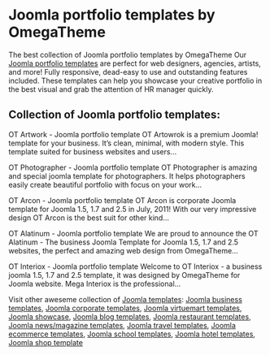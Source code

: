 # Joomla portfolio templates by OmegaTheme
The best collection of Joomla portfolio templates by OmegaTheme
Our <a href="http://www.omegatheme.com/joomla-portfolio-templates">Joomla portfolio templates</a> are perfect for web designers, agencies, artists, and more! Fully responsive, dead-easy to use and outstanding features included. These templates can help you showcase your creative portfolio in the best visual and grab the attention of HR manager quickly.

## Collection of Joomla portfolio templates:

OT Artwork - Joomla portfolio template
OT Artowrok is a premium Joomla! template for your business. It’s clean, minimal, with modern style. This template suited for business websites and users...

OT Photographer - Joomla portfolio template
OT Photographer is amazing and special joomla template for photographers. It helps photographers easily create beautiful portfolio with focus on your work...

OT Arcon - Joomla portfolio template
OT Arcon is corporate Joomla template for Joomla 1.5, 1.7 and 2.5 in July, 2011! With our very impressive design OT Arcon is the best suit for other kind...

OT Alatinum - Joomla portfolio template
We are proud to announce the OT Alatinum - The business Joomla Template for Joomla 1.5, 1.7 and 2.5 websites, the perfect and amazing web design from OmegaTheme...

OT Interiox - Joomla portfolio template
Welcome to OT Interiox - a business joomla 1.5, 1.7 and 2.5 template, it was designed by OmegaTheme for Joomla website. Mega Interiox is the professional...

Visit other aweseme collection of <a href="http://www.omegatheme.com/joomla-templates">Joomla templates</a>: <a href="http://www.omegatheme.com/joomla-business-templates">Joomla business templates</a>, <a href="http://www.omegatheme.com/joomla-corporate-templates">Joomla corporate templates</a>, <a href="http://www.omegatheme.com/joomla-virtuemart-templates">Joomla virtuemart templates</a>, <a href="http://www.omegatheme.com/joomla-showcase-templates">Joomla showcase</a>, <a href="http://www.omegatheme.com/joomla-blog-templates">Joomla blog templates</a>, <a href="http://www.omegatheme.com/joomla-restaurant-templates">Joomla restaurant templates</a>, <a href="http://www.omegatheme.com/joomla-news-magazine-templates">Joomla news/magazine templates</a>, <a href="http://www.omegatheme.com/joomla-travel-templates">Joomla travel templates</a>, <a href="http://www.omegatheme.com/joomla-ecommerce-templates">Joomla ecommerce templates</a>, <a href="http://www.omegatheme.com/joomla-school-templates">Joomla school templates</a>, <a href="http://www.omegatheme.com/joomla-hotel-templates">Joomla hotel templates</a>, <a href="http://www.omegatheme.com/joomla-shop-templates">Joomla shop template</a>
